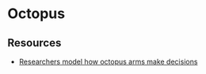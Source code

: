 # Octopus

## Resources

-  [Researchers model how octopus arms make decisions](https://news.ycombinator.com/item?id=20292830) 
